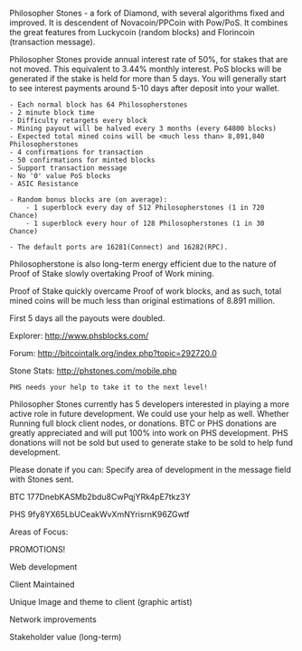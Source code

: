 Philosopher Stones - a fork of Diamond, with several algorithms fixed and improved. It is descendent of Novacoin/PPCoin with Pow/PoS. It combines the great features from Luckycoin (random blocks) and Florincoin (transaction message). 


Philosopher Stones provide annual interest rate of 50%, for stakes that are not moved. This equivalent to 3.44% monthly interest. PoS blocks will be generated if the stake is held for more than 5 days. You will generally start to see interest payments around 5-10 days after deposit into your wallet.

	- Each normal block has 64 Philosopherstones
	- 2 minute block time
	- Difficulty retargets every block 
	- Mining payout will be halved every 3 months (every 64800 blocks)
	- Expected total mined coins will be <much less than> 8,891,840 Philosopherstones
	- 4 confirmations for transaction
	- 50 confirmations for minted blocks
	- Support transaction message
	- No '0' value PoS blocks
	- ASIC Resistance

	- Random bonus blocks are (on average):
		- 1 superblock every day of 512 Philosopherstones (1 in 720 Chance)
		- 1 superblock every hour of 128 Philosopherstones (1 in 30 Chance)

	- The default ports are 16281(Connect) and 16282(RPC).

Philosopherstone is also long-term energy efficient due to the nature of Proof of Stake slowly overtaking Proof of Work mining.

Proof of Stake quickly overcame Proof of work blocks, and as such, total mined coins will be much less than original estimations of 8.891 million.

First 5 days all the payouts were doubled.

Explorer: http://www.phsblocks.com/

Forum: http://bitcointalk.org/index.php?topic=292720.0

Stone Stats: http://phstones.com/mobile.php

~~~~~~~~~~~~~~~~~~~~
PHS needs your help to take it to the next level!
~~~~~~~~~~~~~~~~~~~~
Philosopher Stones currently has 5 developers interested in playing a more active role in future development.  We could use your help as well. Whether Running full block client nodes, or donations. BTC or PHS donations are greatly appreciated and will put 100% into work on PHS development. PHS donations will not be sold but used to generate stake to be sold to help fund development.

Please donate if you can: 
Specify area of development in the message field with Stones sent.

BTC 177DnebKASMb2bdu8CwPqjYRk4pE7tkz3Y

PHS 9fy8YX65LbUCeakWvXmNYrisrnK96ZGwtf


Areas of Focus:

PROMOTIONS!

Web development

Client Maintained

Unique Image and theme to client (graphic artist)

Network improvements

Stakeholder value (long-term)


